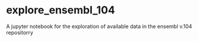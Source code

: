 # explore_ensembl_104

A jupyter notebook for the exploration of available data in the ensembl v.104 repositorry

